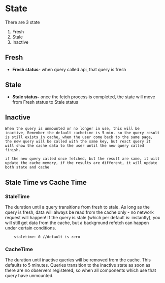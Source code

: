 # State

There are 3 state

1. Fresh
2. Stale
3. Inactive
   
## Fresh
- **Fresh status-** when query called api, that query is fresh

## Stale
- **Stale status-** once the fetch process is completed, <span class='highlight'>the state will move from Fresh status to Stale status</span>

## Inactive
    When the query is unmounted or no longer in use, this will be inactive, Remember the default cachetime is 5 min. so the query result is still exists in cache, when the user come back to the same page, the new query will be called with the same key, but react query it will show the cache data to the user until the new query called finish.

    if the new query called once fetched, but the result are same, it will update the cache memory, if the results are different, it will update both state and cache 

## Stale Time vs Cache Time

### StaleTime
The duration until a query transitions from fresh to stale. As long as the query is fresh, data will always be read from the cache only - no network request will happen! If the query is stale (which per default is: instantly), you will still get data from the cache, but a background refetch can happen under certain conditions.

        staletime: 0 //default is zero

### CacheTime
The duration until inactive queries will be removed from the cache. This <span class='highlight'>defaults to 5 minutes</span>. Queries transition to the inactive state as soon as there are no observers registered, so when all components which use that query have unmounted.



